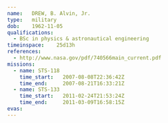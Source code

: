 ```yaml
---
name:	DREW, B. Alvin, Jr.
type:	military
dob:	1962-11-05
qualifications:
  - BSc in physics & astronautical engineering
timeinspace:	25d13h
references:
  - http://www.nasa.gov/pdf/740566main_current.pdf
missions:
  - name: STS-118
    time_start:   2007-08-08T22:36:42Z
    time_end:     2007-08-21T16:33:21Z
  - name: STS-133
    time_start:   2011-02-24T21:53:24Z
    time_end:     2011-03-09T16:58:15Z
evas:
---
```

